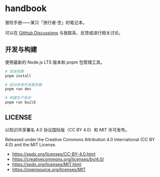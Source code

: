 # handbook

冒险手册——某只「旅行者·空」的笔记本。

可以在 [GitHub Discussions](https://github.com/chenjunyu19/handbook/discussions) 与我联系、反馈或进行相关讨论。

## 开发与构建

使用最新的 Node.js LTS 版本和 pnpm 包管理工具。

```bash
# 安装依赖
pnpm install

# 启动本地开发服务器
pnpm run dev

# 构建生产版本
pnpm run build
```

## LICENSE

以知识共享署名 4.0 协议国际版（CC BY 4.0）和 MIT 许可发布。

Released under the Creative Commons Attribution 4.0 International (CC BY 4.0) and the MIT License.

- <https://spdx.org/licenses/CC-BY-4.0.html>
- <https://creativecommons.org/licenses/by/4.0/>
- <https://spdx.org/licenses/MIT.html>
- <https://opensource.org/licenses/MIT>
